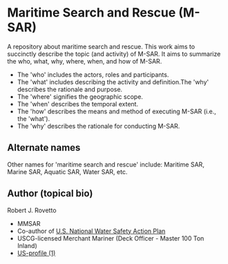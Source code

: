 # Maritime Search and Rescue (M-SAR)
A repository about maritime search and rescue. This work aims to succinctly describe the topic (and activity) of M-SAR. It aims to summarize the who, what, why, where, when, and how of M-SAR.
- The 'who' includes the actors, roles and participants.
- The 'what' includes describing the activity and definition.The 'why' describes the rationale and purpose.
- The 'where' signifies the geographic scope.
- The 'when' describes the temporal extent.
- The 'how' describes the means and method of executing M-SAR (i.e., the 'what').
- The 'why' describes the rationale for conducting M-SAR.
  
## Alternate names
Other names for 'maritime search and rescue' include: Maritime SAR, Marine SAR, Aquatic SAR, Water SAR, etc.

## Author (topical bio)
Robert J. Rovetto
- MMSAR
- Co-author of [U.S. National Water Safety Action Plan](https://www.watersafetyusa.org/uploads/7/0/6/0/70608285/usnwsap_v7.pdf)
- USCG-licensed Merchant Mariner (Deck Officer - Master 100 Ton Inland)
- [US-profile (1)](https://community.nasbla.org/network/members/profile?UserKey=952c6b10-a6c3-49f7-8356-c2bf1fa62097)
